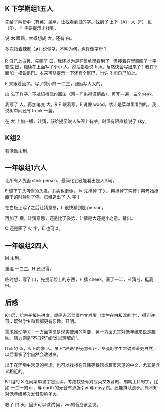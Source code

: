 ## K 下学期组1五人

先给了两份中（有英）菜单，让找看到过的字。找到了 上下（A） 大（F） 鱼（R），羊 需要提示才找到。

说 木 眼熟，大概想成 大。还有 白。

多次指着辣椒（🌶）说像字，不明为何，也许像字母？

R 自己上白板，先画了 口，我还以为是在菜单里看到了，但接着在里面画了十字变成 田，继续在上面写了个小 人，然后指着说 fish。居然快会写出来了！我在下面加一横说尾巴。本来可以提示一下还有个尾巴，也许 R 能自己加上。

F 来跟着画字。写了微小的 一二三，鼓励写大大的。

山 忘了样子，不过记得我的画法（第一印象得谨慎些）。再写一遍，三个peak。

我写了 人，再加笔变 大，R F 跟着写。F 说像 wood。估计是菜单里看到的。我说树中间还有 trunk 一竖。

在 大 上加一横，让猜，该给提示说人头顶上有啥，时间有限直接说了 sky。

## K组2

有活动未到。

## 一年级组1六人

让所有人先画 stick person，最简化到还能看出是人即可。

E 留下了头两侧的头发，其实也挺像。
M 先擦掉 了头，再擦掉了两臂！再开始擦躯干的时候叫了停。已经造出了 人 字！

在白板上写了之后让猜意思，L 很快猜到是 person。

再加了 横，让猜意思，还是比了姿势，让猜是大还是小之意。猜出。

C 还是画了 火 字，E 也可以。

## 一年级组2四人

M 未到。

重温 一二三，H 还记得。

临时想，写了 口，先提示脸上的东西，H 猜 cheek，画了一半，H 猜出，挺高兴。

## 后感

K1 后，给校长报告进度，顺便忐忑给看中文成果（学生在白板写的字），得到许可：既然学生和我都更有乐趣。开明。

需求推动学习：一方面需求是现实使用的需要，另一方面尤其对低年级来说是趣味。阻力则是“不自然”或“难以理解的”。

R 画的 鱼，头上的像 人。虽不“准确”但无意纠正，毕竟对学生来说看着更自然，以后看多了字自然会改过来。

出于在环境中常见的考虑，也可以找找在日韩等餐馆或超市常见的中文，尤其是含义相近的。

K1 组的 S 在问菜单里字怎么读。考虑找些有对应英文发音的、朗朗上口的字，比如 一二一的 er，与 earth 的元音有点近；yi 与 easy 的。还能排队走步。尚不知对低年级英文发音影响多大。

教了 口 天，回头可以试试 吴，wu的音应该会发。
